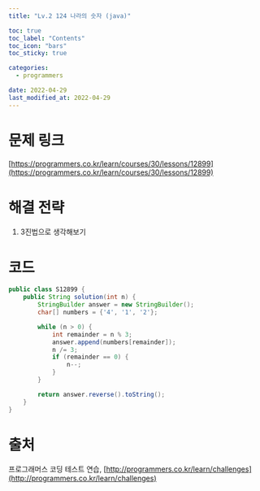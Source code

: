 ```yaml
---
title: "Lv.2 124 나라의 숫자 (java)"

toc: true
toc_label: "Contents"
toc_icon: "bars"
toc_sticky: true

categories:
  - programmers

date: 2022-04-29
last_modified_at: 2022-04-29
---
```


# 문제 링크

[https://programmers.co.kr/learn/courses/30/lessons/12899](https://programmers.co.kr/learn/courses/30/lessons/12899)

# 해결 전략

1. 3진법으로 생각해보기

# 코드

```java
public class S12899 {
    public String solution(int n) {
        StringBuilder answer = new StringBuilder();
        char[] numbers = {'4', '1', '2'};

        while (n > 0) {
            int remainder = n % 3;
            answer.append(numbers[remainder]);
            n /= 3;
            if (remainder == 0) {
                n--;
            }
        }

        return answer.reverse().toString();
    }
}
```



# 출처

프로그래머스 코딩 테스트 연습, [http://programmers.co.kr/learn/challenges](http://programmers.co.kr/learn/challenges)

